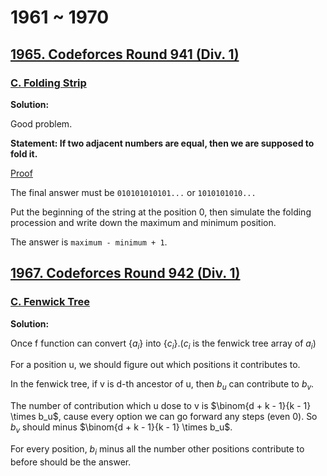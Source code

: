 # 1961 ~ 1970
## [1965. Codeforces Round 941 (Div. 1)](https://codeforces.com/contest/1965)

### [C. Folding Strip](https://codeforces.com/contest/1965/problem/C)

**Solution:**

Good problem.

**Statement: If two adjacent numbers are equal, then we are supposed to fold it.**

[Proof](https://codeforces.com/blog/entry/128914)

The final answer must be `010101010101...` or `1010101010...`

Put the beginning of the string at the position $0$, then simulate the folding procession and write down the maximum and minimum position.

The answer is `maximum - minimum + 1`.

## [1967. Codeforces Round 942 (Div. 1)](https://codeforces.com/contest/1967)

### [C. Fenwick Tree](https://codeforces.com/contest/1967/problem/C)

**Solution:**

Once f function can convert $\{a_i\}$ into $\{c_i\}$.($c_i$ is the fenwick tree array of $a_i$)

For a position u, we should figure out which positions it contributes to.

In the fenwick tree, if v is d-th ancestor of u, then $b_u$ can contribute to $b_v$. 

The number of contribution which u dose to v is $\binom{d + k - 1}{k - 1} \times b_u$, cause every option we can go forward any steps (even $0$).
So $b_v$ should minus $\binom{d + k - 1}{k - 1} \times b_u$.

For every position, $b_i$ minus all the number other positions contribute to before should be the answer.
